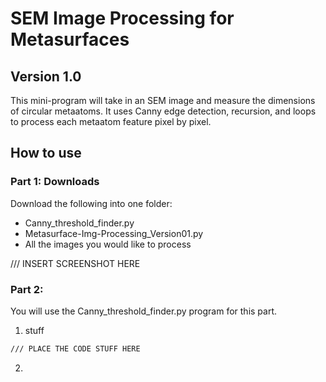 # SEM Image Processing for Metasurfaces
## Version 1.0

This mini-program will take in an SEM image and measure the dimensions of circular metaatoms. 
It uses Canny edge detection, recursion, and loops to process each metaatom feature pixel by pixel. 

## How to use 

### Part 1: Downloads
Download the following into one folder:
* Canny_threshold_finder.py
* Metasurface-Img-Processing_Version01.py 
* All the images you would like to process

/// INSERT SCREENSHOT HERE


### Part 2: 
You will use the Canny_threshold_finder.py program for this part. <br/>
1) stuff
```markdown
/// PLACE THE CODE STUFF HERE
```
2) 
